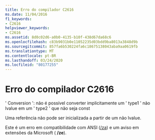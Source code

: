 ```yaml
---
title: Erro do compilador C2616
ms.date: 11/04/2016
f1_keywords:
- C2616
helpviewer_keywords:
- C2616
ms.assetid: 8d0c02d6-a0b0-4135-b10f-438d67da68c6
ms.openlocfilehash: c83b9031b0e11052235d03bdd9ba8013a3848d9b
ms.sourcegitcommit: 857fa6b530224fa6c18675138043aba9aa0619fb
ms.translationtype: MT
ms.contentlocale: pt-BR
ms.lasthandoff: 03/24/2020
ms.locfileid: "80177255"
---
```

# <a name="compiler-error-c2616"></a>Erro do compilador C2616

' Conversion ': não é possível converter implicitamente um ' type1 ' não lvalue em um ' type2 ' que não seja const

Uma referência não pode ser inicializada a partir de um não lvalue.

Este é um erro em compatibilidade com ANSI ([/za](../../build/reference/za-ze-disable-language-extensions.md)) e um aviso em extensões da Microsoft ( **/ze**).
